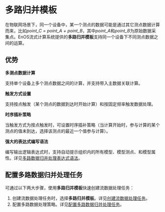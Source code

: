 # 多路归并模板
在物联网场景下，同一个设备中，某一个测点的数据可能是通过其它测点数据计算而来，比如*point_C = point_A + point_B*，其中*point_A*和*point_B*为原始数据采集点。EnOS流式计算系统提供的**多路归并模板**支持同一个设备下不同测点数据之间的运算。

## 优势
**多测点数据计算**

支持单个设备上多个测点数据之间的计算，并支持带入主数据关联计算。

**触发方式设置**

支持按点触发（某个测点的数据到达时开始计算）和按固定频率触发数据处理。

**时序插补策略**

当触发方式为按点触发时，可设置时序插补策略（当计算开始时，参与计算的某个测点的值未到达，选择该测点的最近一个值参与计算）。

**强大的表达式编写语法**

编写输出逻辑表达式时，支持自动提示组织内的所有模型、模型测点、和模型属性。详见[多路数据归并处理表达式语法](/docs/data-asset/zh_CN/latest/reference/statement_syntax.html)。

## 配置多路数据归并处理任务

可通过以下两大步骤，使用**多路归并模板**快速创建流数据处理任务：

1. 创建流数据处理任务时，选择**多路归并模板**。详见[创建流数据处理任务](/docs/data-asset/zh_CN/latest/howto/stream/creating_job.html)。
2. 配置多路数据处理策略。详见[配置多路数据归并处理任务](/docs/data-asset/zh_CN/latest/howto/stream/configuring_multi_point_template.html)。
